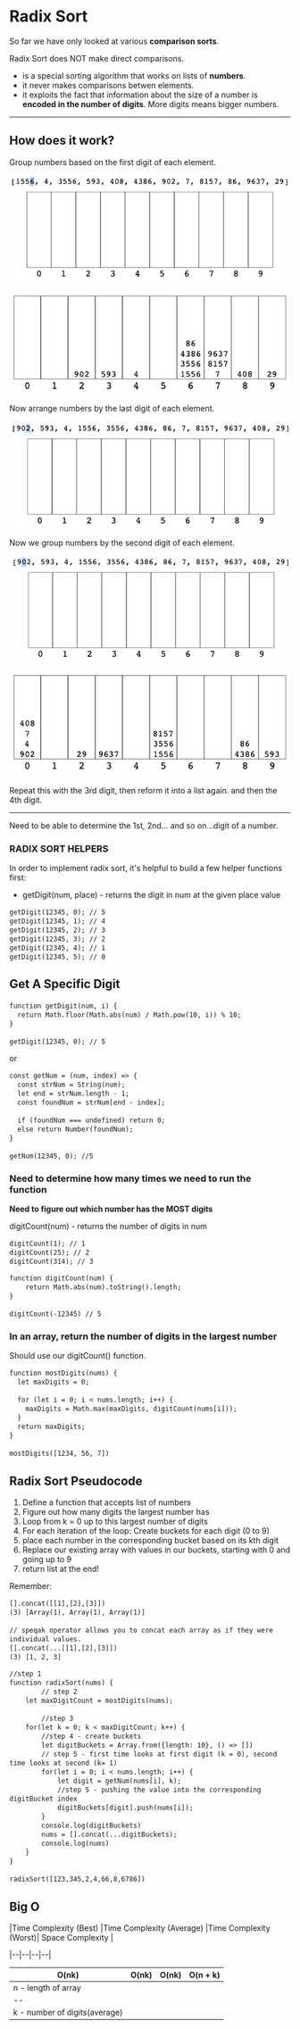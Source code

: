 # Radix Sort

So far we have only looked at various **comparison sorts**.

Radix Sort does NOT make direct comparisons.

- is a special sorting algorithm that works on lists of **numbers**.
- it never makes comparisons betwen elements.
- it exploits the fact that information about the size of a number is **encoded in the number of digits**. More digits means bigger numbers.

---

## How does it work?

Group numbers based on the first digit of each element.

![radix1](/images/radix1.png)

![radix2](/images/radix2.png)

Now arrange numbers by the last digit of each element.

![radix3](/images/radix3.png)

Now we group numbers by the second digit of each element.

![radix4](/images/radix4.png)

![radix5](/images/radix5.png)

Repeat this with the 3rd digit, then reform it into a list again.
and then the 4th digit.

---

Need to be able to determine the 1st, 2nd... and so on...digit of a number.

### RADIX SORT HELPERS

In order to implement radix sort, it's helpful to build a few helper functions first:

- getDigit(num, place) - returns the digit in num at the given place value

```
getDigit(12345, 0); // 5
getDigit(12345, 1); // 4
getDigit(12345, 2); // 3
getDigit(12345, 3); // 2
getDigit(12345, 4); // 1
getDigit(12345, 5); // 0
```

## Get A Specific Digit

```
function getDigit(num, i) {
  return Math.floor(Math.abs(num) / Math.pow(10, i)) % 10;
}

getDigit(12345, 0); // 5
```

or

```
const getNum = (num, index) => {
  const strNum = String(num);
  let end = strNum.length - 1;
  const foundNum = strNum[end - index];

  if (foundNum === undefined) return 0;
  else return Number(foundNum);
}

getNum(12345, 0); //5
```

### Need to determine how many times we need to run the function

**Need to figure out which number has the MOST digits**

digitCount(num) - returns the number of digits in num

```
digitCount(1); // 1
digitCount(25); // 2
digitCount(314); // 3
```

```
function digitCount(num) {
    return Math.abs(num).toString().length;
}

digitCount(-12345) // 5
```

### In an array, return the number of digits in the largest number

Should use our digitCount() function.

```
function mostDigits(nums) {
  let maxDigits = 0;

  for (let i = 0; i < nums.length; i++) {
    maxDigits = Math.max(maxDigits, digitCount(nums[i]));
  }
  return maxDigits;
}

mostDigits([1234, 56, 7])
```

## Radix Sort Pseudocode

1. Define a function that accepts list of numbers
1. Figure out how many digits the largest number has
1. Loop from k = 0 up to this largest number of digits
1. For each iteration of the loop: Create buckets for each digit (0 to 9)
1. place each number in the corresponding bucket based on its kth digit
1. Replace our existing array with values in our buckets, starting with 0 and going up to 9
1. return list at the end!

Remember:

```
[].concat([[1],[2],[3]])
(3) [Array(1), Array(1), Array(1)]

// speqak operator allows you to concat each array as if they were individual values.
[].concat(...[[1],[2],[3]])
(3) [1, 2, 3]
```

```
//step 1
function radixSort(nums) {
        // step 2
    let maxDigitCount = mostDigits(nums);

        //step 3
    for(let k = 0; k < maxDigitCount; k++) {
        //step 4 - create buckets
        let digitBuckets = Array.from({length: 10}, () => [])
        // step 5 - first time looks at first digit (k = 0), second time looks at second (k= 1)
        for(let i = 0; i < nums.length; i++) {
            let digit = getNum(nums[i], k);
            //step 5 - pushing the value into the corresponding digitBucket index
            digitBuckets[digit].push(nums[i]);
        }
        console.log(digitBuckets)
        nums = [].concat(...digitBuckets);
        console.log(nums)
    }
}

radixSort([123,345,2,4,66,8,6786])
```

## Big O

|Time Complexity (Best) |Time Complexity (Average) |Time Complexity (Worst)| Space Complexity |

|--|--|--|--|

| O(nk)                         | O(nk) | O(nk) | O(n + k) |
| ----------------------------- | ----- | ----- | -------- |
| n - length of array           |
| --                            |
| k - number of digits(average) |
